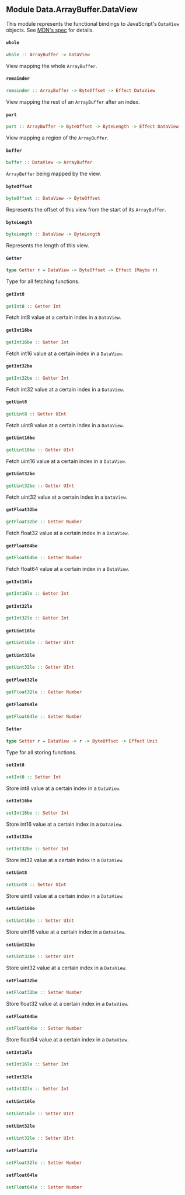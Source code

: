 ## Module Data.ArrayBuffer.DataView

This module represents the functional bindings to JavaScript's `DataView`
objects. See [MDN's spec](https://developer.mozilla.org/en-US/docs/Web/JavaScript/Reference/Global_Objects/DataView) for details.

#### `whole`

``` purescript
whole :: ArrayBuffer -> DataView
```

View mapping the whole `ArrayBuffer`.

#### `remainder`

``` purescript
remainder :: ArrayBuffer -> ByteOffset -> Effect DataView
```

View mapping the rest of an `ArrayBuffer` after an index.

#### `part`

``` purescript
part :: ArrayBuffer -> ByteOffset -> ByteLength -> Effect DataView
```

View mapping a region of the `ArrayBuffer`.

#### `buffer`

``` purescript
buffer :: DataView -> ArrayBuffer
```

`ArrayBuffer` being mapped by the view.

#### `byteOffset`

``` purescript
byteOffset :: DataView -> ByteOffset
```

Represents the offset of this view from the start of its `ArrayBuffer`.

#### `byteLength`

``` purescript
byteLength :: DataView -> ByteLength
```

Represents the length of this view.

#### `Getter`

``` purescript
type Getter r = DataView -> ByteOffset -> Effect (Maybe r)
```

Type for all fetching functions.

#### `getInt8`

``` purescript
getInt8 :: Getter Int
```

Fetch int8 value at a certain index in a `DataView`.

#### `getInt16be`

``` purescript
getInt16be :: Getter Int
```

Fetch int16 value at a certain index in a `DataView`.

#### `getInt32be`

``` purescript
getInt32be :: Getter Int
```

Fetch int32 value at a certain index in a `DataView`.

#### `getUint8`

``` purescript
getUint8 :: Getter UInt
```

Fetch uint8 value at a certain index in a `DataView`.

#### `getUint16be`

``` purescript
getUint16be :: Getter UInt
```

Fetch uint16 value at a certain index in a `DataView`.

#### `getUint32be`

``` purescript
getUint32be :: Getter UInt
```

Fetch uint32 value at a certain index in a `DataView`.

#### `getFloat32be`

``` purescript
getFloat32be :: Getter Number
```

Fetch float32 value at a certain index in a `DataView`.

#### `getFloat64be`

``` purescript
getFloat64be :: Getter Number
```

Fetch float64 value at a certain index in a `DataView`.

#### `getInt16le`

``` purescript
getInt16le :: Getter Int
```

#### `getInt32le`

``` purescript
getInt32le :: Getter Int
```

#### `getUint16le`

``` purescript
getUint16le :: Getter UInt
```

#### `getUint32le`

``` purescript
getUint32le :: Getter UInt
```

#### `getFloat32le`

``` purescript
getFloat32le :: Getter Number
```

#### `getFloat64le`

``` purescript
getFloat64le :: Getter Number
```

#### `Setter`

``` purescript
type Setter r = DataView -> r -> ByteOffset -> Effect Unit
```

Type for all storing functions.

#### `setInt8`

``` purescript
setInt8 :: Setter Int
```

Store int8 value at a certain index in a `DataView`.

#### `setInt16be`

``` purescript
setInt16be :: Setter Int
```

Store int16 value at a certain index in a `DataView`.

#### `setInt32be`

``` purescript
setInt32be :: Setter Int
```

Store int32 value at a certain index in a `DataView`.

#### `setUint8`

``` purescript
setUint8 :: Setter UInt
```

Store uint8 value at a certain index in a `DataView`.

#### `setUint16be`

``` purescript
setUint16be :: Setter UInt
```

Store uint16 value at a certain index in a `DataView`.

#### `setUint32be`

``` purescript
setUint32be :: Setter UInt
```

Store uint32 value at a certain index in a `DataView`.

#### `setFloat32be`

``` purescript
setFloat32be :: Setter Number
```

Store float32 value at a certain index in a `DataView`.

#### `setFloat64be`

``` purescript
setFloat64be :: Setter Number
```

Store float64 value at a certain index in a `DataView`.

#### `setInt16le`

``` purescript
setInt16le :: Setter Int
```

#### `setInt32le`

``` purescript
setInt32le :: Setter Int
```

#### `setUint16le`

``` purescript
setUint16le :: Setter UInt
```

#### `setUint32le`

``` purescript
setUint32le :: Setter UInt
```

#### `setFloat32le`

``` purescript
setFloat32le :: Setter Number
```

#### `setFloat64le`

``` purescript
setFloat64le :: Setter Number
```


